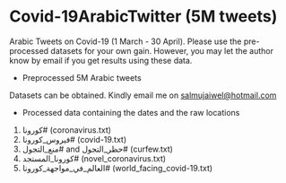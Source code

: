 # Covid-19ArabicTwitter (5M tweets)

Arabic Tweets on Covid-19 (1 March - 30 April). Please use the pre-processed datasets for your own gain. However, you may let the author know by email if you get results using these data.

 - Preprocessed 5M Arabic tweets
 
 Datasets can be obtained. Kindly email me on salmujaiwel@hotmail.com
 
 - Processed data containing the dates and the raw locations
 
1)	كورونا# (coronavirus.txt)
2)	فيروس_كورونا# (covid-19.txt)
3)	منع_التجول# and حظر_التجول# (curfew.txt)
4)	كورونا_المستجد# (novel_coronavirus.txt)
5)	العالم_في_مواجهة_كورونا# (world_facing_covid-19.txt)
